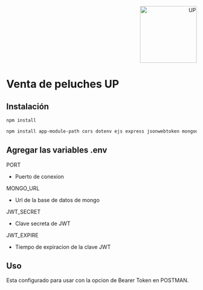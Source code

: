 <p align="right">
  <img src="https://upload.wikimedia.org/wikipedia/commons/b/b4/Logo-up.jpg" alt="UP" width="150" height="150">
</p>

# Venta de peluches UP
## Instalación

 
 ```bash
npm install
```
``` bash 
npm install app-module-path cors dotenv ejs express jsonwebtoken mongodb mongoose nodemailer
```

## Agregar las variables .env

PORT 
* Puerto de conexion

MONGO_URL 
* Url de la base de datos de mongo

JWT_SECRET
* Clave secreta de JWT

JWT_EXPIRE
* Tiempo de expiracion de la clave JWT

## Uso

Esta configurado para usar con la opcion de Bearer Token en POSTMAN.

